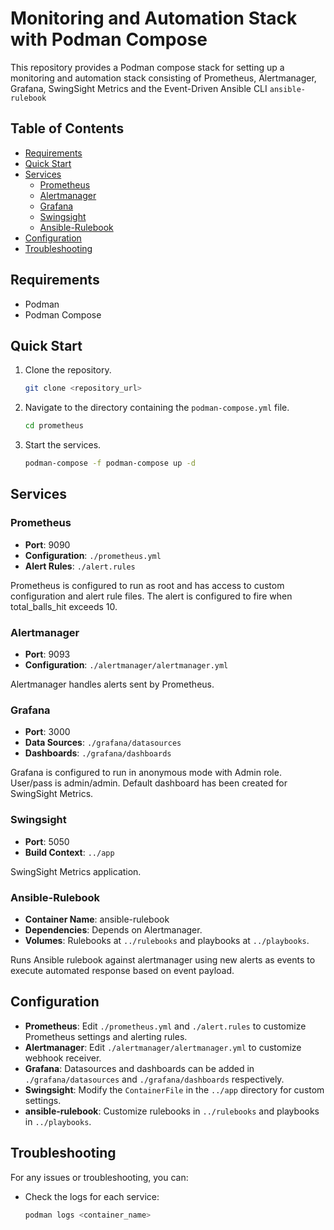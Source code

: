 # Monitoring and Automation Stack with Podman Compose

This repository provides a Podman compose stack for setting up a monitoring and automation stack consisting of Prometheus, Alertmanager, Grafana, SwingSight Metrics and the Event-Driven Ansible CLI `ansible-rulebook`

## Table of Contents

- [Requirements](#requirements)
- [Quick Start](#quick-start)
- [Services](#services)
  - [Prometheus](#prometheus)
  - [Alertmanager](#alertmanager)
  - [Grafana](#grafana)
  - [Swingsight](#swingsight)
  - [Ansible-Rulebook](#ansible-rulebook)
- [Configuration](#configuration)
- [Troubleshooting](#troubleshooting)

## Requirements

- Podman
- Podman Compose

## Quick Start

1. Clone the repository.
    ```bash
    git clone <repository_url>
    ```

2. Navigate to the directory containing the `podman-compose.yml` file.
    ```bash
    cd prometheus
    ```

3. Start the services.
    ```bash
    podman-compose -f podman-compose up -d
    ```


## Services

### Prometheus

- **Port**: 9090
- **Configuration**: `./prometheus.yml`
- **Alert Rules**: `./alert.rules`

Prometheus is configured to run as root and has access to custom configuration and alert rule files. The alert is configured to fire when total_balls_hit exceeds 10.

### Alertmanager

- **Port**: 9093
- **Configuration**: `./alertmanager/alertmanager.yml`

Alertmanager handles alerts sent by Prometheus.

### Grafana

- **Port**: 3000
- **Data Sources**: `./grafana/datasources`
- **Dashboards**: `./grafana/dashboards`

Grafana is configured to run in anonymous mode with Admin role. User/pass is admin/admin. Default dashboard has been created for SwingSight Metrics.

### Swingsight

- **Port**: 5050
- **Build Context**: `../app`
  
SwingSight Metrics application.

### Ansible-Rulebook

- **Container Name**: ansible-rulebook
- **Dependencies**: Depends on Alertmanager.
- **Volumes**: Rulebooks at `../rulebooks` and playbooks at `../playbooks`.

Runs Ansible rulebook against alertmanager using new alerts as events to execute automated response based on event payload.

## Configuration

- **Prometheus**: Edit `./prometheus.yml` and `./alert.rules` to customize Prometheus settings and alerting rules.
- **Alertmanager**: Edit `./alertmanager/alertmanager.yml` to customize webhook receiver.
- **Grafana**: Datasources and dashboards can be added in `./grafana/datasources` and `./grafana/dashboards` respectively.
- **Swingsight**: Modify the `ContainerFile` in the `../app` directory for custom settings.
- **ansible-rulebook**: Customize rulebooks in `../rulebooks` and playbooks in `../playbooks`.

## Troubleshooting

For any issues or troubleshooting, you can:

- Check the logs for each service:
    ```bash
    podman logs <container_name>
    ```
  